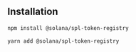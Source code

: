 
## Installation

```bash
npm install @solana/spl-token-registry
```

```bash
yarn add @solana/spl-token-registry
```

